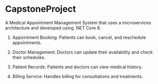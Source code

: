 # CapstoneProject

A Medical Appointment Management System that uses a microservices architecture and developed using .NET Core 8.

1. Appointment Booking: Patients can book, cancel, and reschedule appointments.

2. Doctor Management: Doctors can update their availability and check their schedules.

3. Patient Records: Patients and doctors can view medical history.

4. Billing Service: Handles billing for consultations and treatments.
